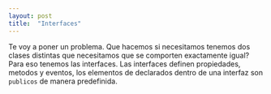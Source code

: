 ```yaml
---
layout: post
title:  "Interfaces"
---
```


Te voy a poner un problema. Que hacemos si necesitamos tenemos dos clases distintas que necesitamos que se comporten exactamente igual? Para eso tenemos las interfaces. Las interfaces definen propiedades, metodos y eventos, los elementos de declarados dentro de una interfaz son `publicos` de manera predefinida.
 